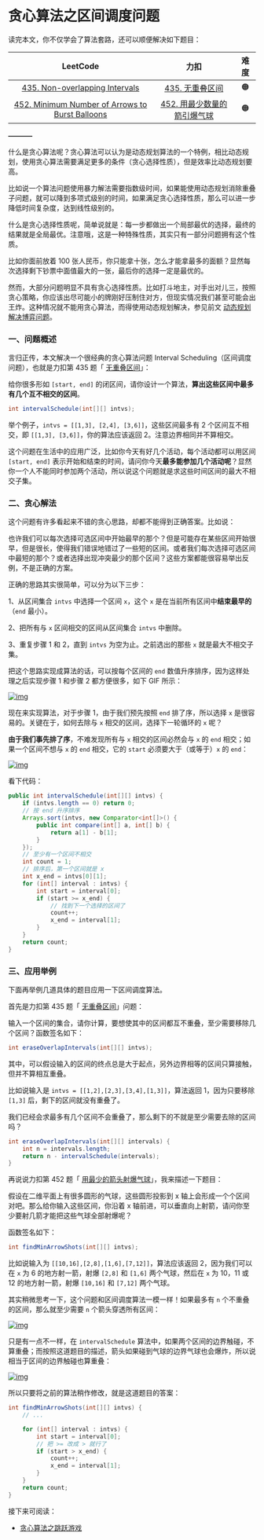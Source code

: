 # 贪心算法之区间调度问题

读完本文，你不仅学会了算法套路，还可以顺便解决如下题目：

|                           LeetCode                           |                             力扣                             | 难度 |
| :----------------------------------------------------------: | :----------------------------------------------------------: | :--: |
| [435. Non-overlapping Intervals](https://leetcode.com/problems/non-overlapping-intervals/) | [435. 无重叠区间](https://leetcode.cn/problems/non-overlapping-intervals/) |  🟠   |
| [452. Minimum Number of Arrows to Burst Balloons](https://leetcode.com/problems/minimum-number-of-arrows-to-burst-balloons/) | [452. 用最少数量的箭引爆气球](https://leetcode.cn/problems/minimum-number-of-arrows-to-burst-balloons/) |  🟠   |

**———–**

什么是贪心算法呢？贪心算法可以认为是动态规划算法的一个特例，相比动态规划，使用贪心算法需要满足更多的条件（贪心选择性质），但是效率比动态规划要高。

比如说一个算法问题使用暴力解法需要指数级时间，如果能使用动态规划消除重叠子问题，就可以降到多项式级别的时间，如果满足贪心选择性质，那么可以进一步降低时间复杂度，达到线性级别的。

什么是贪心选择性质呢，简单说就是：每一步都做出一个局部最优的选择，最终的结果就是全局最优。注意哦，这是一种特殊性质，其实只有一部分问题拥有这个性质。

比如你面前放着 100 张人民币，你只能拿十张，怎么才能拿最多的面额？显然每次选择剩下钞票中面值最大的一张，最后你的选择一定是最优的。

然而，大部分问题明显不具有贪心选择性质。比如打斗地主，对手出对儿三，按照贪心策略，你应该出尽可能小的牌刚好压制住对方，但现实情况我们甚至可能会出王炸。这种情况就不能用贪心算法，而得使用动态规划解决，参见前文 [动态规划解决博弈问题](https://labuladong.github.io/algo/di-er-zhan-a01c6/yong-dong--63ceb/jing-dian--ff413/)。

### 一、问题概述

言归正传，本文解决一个很经典的贪心算法问题 Interval Scheduling（区间调度问题），也就是力扣第 435 题「 [无重叠区间](https://leetcode.cn/problems/non-overlapping-intervals/)」：

给你很多形如 `[start, end]` 的闭区间，请你设计一个算法，**算出这些区间中最多有几个互不相交的区间**。

```java
int intervalSchedule(int[][] intvs);
```

举个例子，`intvs = [[1,3], [2,4], [3,6]]`，这些区间最多有 2 个区间互不相交，即 `[[1,3], [3,6]]`，你的算法应该返回 2。注意边界相同并不算相交。

这个问题在生活中的应用广泛，比如你今天有好几个活动，每个活动都可以用区间 `[start, end]` 表示开始和结束的时间，请问你今天**最多能参加几个活动呢**？显然你一个人不能同时参加两个活动，所以说这个问题就是求这些时间区间的最大不相交子集。

### 二、贪心解法

这个问题有许多看起来不错的贪心思路，却都不能得到正确答案。比如说：

也许我们可以每次选择可选区间中开始最早的那个？但是可能存在某些区间开始很早，但是很长，使得我们错误地错过了一些短的区间。或者我们每次选择可选区间中最短的那个？或者选择出现冲突最少的那个区间？这些方案都能很容易举出反例，不是正确的方案。

正确的思路其实很简单，可以分为以下三步：

1、从区间集合 `intvs` 中选择一个区间 `x`，这个 `x` 是在当前所有区间中**结束最早的**（`end` 最小）。

2、把所有与 `x` 区间相交的区间从区间集合 `intvs` 中删除。

3、重复步骤 1 和 2，直到 `intvs` 为空为止。之前选出的那些 `x` 就是最大不相交子集。

把这个思路实现成算法的话，可以按每个区间的 `end` 数值升序排序，因为这样处理之后实现步骤 1 和步骤 2 都方便很多，如下 GIF 所示：

[![img](https://labuladong.github.io/algo/images/interval/1.gif)](https://labuladong.github.io/algo/images/interval/1.gif)

现在来实现算法，对于步骤 1，由于我们预先按照 `end` 排了序，所以选择 `x` 是很容易的。关键在于，如何去除与 `x` 相交的区间，选择下一轮循环的 `x` 呢？

**由于我们事先排了序**，不难发现所有与 `x` 相交的区间必然会与 `x` 的 `end` 相交；如果一个区间不想与 `x` 的 `end` 相交，它的 `start` 必须要大于（或等于）`x` 的 `end`：

[![img](https://labuladong.github.io/algo/images/interval/2.jpg)](https://labuladong.github.io/algo/images/interval/2.jpg)

看下代码：

```java
public int intervalSchedule(int[][] intvs) {
    if (intvs.length == 0) return 0;
    // 按 end 升序排序
    Arrays.sort(intvs, new Comparator<int[]>() {
        public int compare(int[] a, int[] b) {
            return a[1] - b[1];
        }
    });
    // 至少有一个区间不相交
    int count = 1;
    // 排序后，第一个区间就是 x
    int x_end = intvs[0][1];
    for (int[] interval : intvs) {
        int start = interval[0];
        if (start >= x_end) {
            // 找到下一个选择的区间了
            count++;
            x_end = interval[1];
        }
    }
    return count;
}
```

### 三、应用举例

下面再举例几道具体的题目应用一下区间调度算法。

首先是力扣第 435 题「 [无重叠区间](https://leetcode.cn/problems/non-overlapping-intervals/)」问题：

输入一个区间的集合，请你计算，要想使其中的区间都互不重叠，至少需要移除几个区间？函数签名如下：

```java
int eraseOverlapIntervals(int[][] intvs);
```

其中，可以假设输入的区间的终点总是大于起点，另外边界相等的区间只算接触，但并不算相互重叠。

比如说输入是 `intvs = [[1,2],[2,3],[3,4],[1,3]]`，算法返回 1，因为只要移除 `[1,3]` 后，剩下的区间就没有重叠了。

我们已经会求最多有几个区间不会重叠了，那么剩下的不就是至少需要去除的区间吗？

```java
int eraseOverlapIntervals(int[][] intervals) {
    int n = intervals.length;
    return n - intervalSchedule(intervals);
}
```

再说说力扣第 452 题「 [用最少的箭头射爆气球](https://leetcode.cn/problems/minimum-number-of-arrows-to-burst-balloons/)」，我来描述一下题目：

假设在二维平面上有很多圆形的气球，这些圆形投影到 x 轴上会形成一个个区间对吧。那么给你输入这些区间，你沿着 x 轴前进，可以垂直向上射箭，请问你至少要射几箭才能把这些气球全部射爆呢？

函数签名如下：

```java
int findMinArrowShots(int[][] intvs);
```

比如说输入为 `[[10,16],[2,8],[1,6],[7,12]]`，算法应该返回 2，因为我们可以在 `x` 为 6 的地方射一箭，射爆 `[2,8]` 和 `[1,6]` 两个气球，然后在 `x` 为 10，11 或 12 的地方射一箭，射爆 `[10,16]` 和 `[7,12]` 两个气球。

其实稍微思考一下，这个问题和区间调度算法一模一样！如果最多有 `n` 个不重叠的区间，那么就至少需要 `n` 个箭头穿透所有区间：

[![img](https://labuladong.github.io/algo/images/interval/3.jpg)](https://labuladong.github.io/algo/images/interval/3.jpg)

只是有一点不一样，在 `intervalSchedule` 算法中，如果两个区间的边界触碰，不算重叠；而按照这道题目的描述，箭头如果碰到气球的边界气球也会爆炸，所以说相当于区间的边界触碰也算重叠：

[![img](https://labuladong.github.io/algo/images/interval/4.jpg)](https://labuladong.github.io/algo/images/interval/4.jpg)

所以只要将之前的算法稍作修改，就是这道题目的答案：

```java
int findMinArrowShots(int[][] intvs) {
    // ...

    for (int[] interval : intvs) {
        int start = interval[0];
        // 把 >= 改成 > 就行了
        if (start > x_end) {
            count++;
            x_end = interval[1];
        }
    }
    return count;
}
```

接下来可阅读：

- [贪心算法之跳跃游戏](https://labuladong.github.io/algo/di-er-zhan-a01c6/tan-xin-le-9bedf/ru-he-yun--48a7c/)